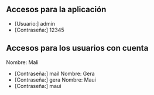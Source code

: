 ## Accesos para la aplicación
- [Usuario:] admin
- [Contraseña:] 12345

## Accesos para los usuarios con cuenta

Nombre: Mali
- [Contraseña:] mail
Nombre: Gera
- [Contraseña:] gera
Nombre: Maui
- [Contraseña:] maui
